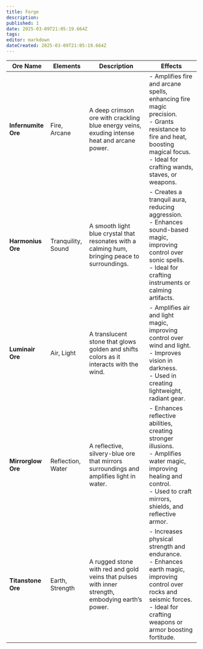 ```yaml
---
title: Forge
description: 
published: 1
date: 2025-03-09T21:05:19.664Z
tags: 
editor: markdown
dateCreated: 2025-03-09T21:05:19.664Z
---
```


| **Ore Name**      | **Elements**      | **Description**                                                                                 | **Effects**                                                                                                                                     |
|-------------------|-------------------|-------------------------------------------------------------------------------------------------|-------------------------------------------------------------------------------------------------------------------------------------------------|
| **Infernumite Ore** | Fire, Arcane      | A deep crimson ore with crackling blue energy veins, exuding intense heat and arcane power.        | - Amplifies fire and arcane spells, enhancing fire magic precision.<br>- Grants resistance to fire and heat, boosting magical focus. <br>- Ideal for crafting wands, staves, or weapons.  |
| **Harmonius Ore**   | Tranquility, Sound | A smooth light blue crystal that resonates with a calming hum, bringing peace to surroundings.    | - Creates a tranquil aura, reducing aggression.<br>- Enhances sound-based magic, improving control over sonic spells.<br>- Ideal for crafting instruments or calming artifacts. |
| **Luminair Ore**    | Air, Light        | A translucent stone that glows golden and shifts colors as it interacts with the wind.             | - Amplifies air and light magic, improving control over wind and light.<br>- Improves vision in darkness.<br>- Used in creating lightweight, radiant gear.  |
| **Mirrorglow Ore**  | Reflection, Water | A reflective, silvery-blue ore that mirrors surroundings and amplifies light in water.             | - Enhances reflective abilities, creating stronger illusions.<br>- Amplifies water magic, improving healing and control.<br>- Used to craft mirrors, shields, and reflective armor. |
| **Titanstone Ore**  | Earth, Strength   | A rugged stone with red and gold veins that pulses with inner strength, embodying earth’s power.   | - Increases physical strength and endurance.<br>- Enhances earth magic, improving control over rocks and seismic forces.<br>- Ideal for crafting weapons or armor boosting fortitude. |

